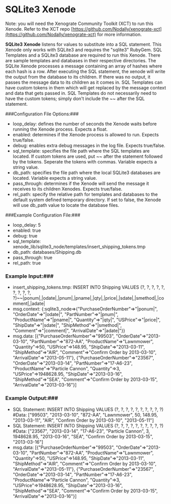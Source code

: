 SQLite3 Xenode
=============

Note: you will need the Xenograte Community Toolkit (XCT) to run this Xenode. Refer to the XCT repo [https://github.com/Nodally/xenograte-xct](https://github.com/Nodally/xenograte-xct) for more information.

**SQLite3 Xenode** listens for values to substitute into a SQL statement. This Xenode only works with SQLite3 and requires the "sqlite3" RubyGem. SQL Templates and a SQLite3 database are required to run this Xenode. There are sample templates and databases in their respective directories. The SQLite Xenode processes a message containing an array of hashes where each hash is a row. After executing the SQL statement, the xenode will write the output from the database to its children. If there was no output, it passes the message data to its children as it comes in. SQL Templates can have custom tokens in them which will get replaced by the message context and data that gets passed in. SQL Templates do not necessarily need to have the custom tokens; simply don't include the ~~ after the SQL statement.

###Configuration File Options:###
* loop_delay: defines the number of seconds the Xenode waits before running the Xenode process. Expects a float.
* enabled: determines if the Xenode process is allowed to run. Expects true/false.
* debug: enables extra debug messages in the log file. Expects true/false.
* sql_template: specifies the file path where the SQL templates are located. If custom tokens are used, put ~~ after the statement followed by the tokens. Seperate the tokens with commas. Variable expects a string value.
* db_path: specifies the file path where the local SQLite3 databases are located. Variable expects a string value.
* pass_through: determines if the Xenode will send the message it receives to its children Xenodes. Expects true/false.
* rel_path: specify the relative path for templates and databases to the default system defined temporary directory. If set to false, the Xenode will use db_path value to locate the database files.

###Example Configuration File:###
* loop_delay: 5
* enabled: true
* debug: true
* sql_template: xenode_lib/sqlite3_node/templates/insert_shipping_tokens.tmp
* db_path: databases/Shipping.db
* pass_through: true
* rel_path: true

### Example Input:###
* insert_shipping_tokens.tmp: INSERT INTO Shipping VALUES (?, ?, ?, ?, ?, ?, ?, ?, ?, ?)~~|ponum|,|odate|,|pnum|,|pname|,|qty|,|price|,|sdate|,|smethod|,|comment|,|adate|
* msg.context: {:sqlite3_node=>{"PurchaseOrderNumber"=>"|ponum|", "OrderDate"=>"|odate|", "PartNumber"=>"|pnum|", "ProductName"=>"|pname|", "Quantity"=>"|qty|", "USPrice"=>"|price|", "ShipDate"=>"|sdate|", "ShipMethod"=>"|smethod|", "Comment"=>"|comment|", "ArrivalDate"=>"|adate|"}}
* msg.data: [{"PurchaseOrderNumber"=>"99503", "OrderDate"=>"2013-03-10", "PartNumber"=>"872-AA", "ProductName"=>"Lawnmower", "Quantity"=>50, "USPrice"=>148.95, "ShipDate"=>"2013-03-11", "ShipMethod"=>"AIR", "Comment"=>"Confirm Order by 2013-03-10", "ArrivalDate"=>"2013-05-11"}, {"PurchaseOrderNumber"=>"23567", "OrderDate"=>"2013-03-14", "PartNumber"=>"17-A6-23", "ProductName"=>"Particle Cannon", "Quantity"=>3, "USPrice"=>1948628.95, "ShipDate"=>"2013-03-16", "ShipMethod"=>"SEA", "Comment"=>"Confirm Order by 2013-03-15", "ArrivalDate"=>"2013-03-16"}]

### Example Output:###
* SQL Statement: INSERT INTO Shipping VALUES (?, ?, ?, ?, ?, ?, ?, ?, ?, ?)  #Data: ["99503", "2013-03-10", "872-AA", "Lawnmower", 50, 148.95, "2013-03-11", "AIR", "Confirm Order by 2013-03-10", "2013-05-11"]
* SQL Statement: INSERT INTO Shipping VALUES (?, ?, ?, ?, ?, ?, ?, ?, ?, ?)  #Data: ["23567", "2013-03-14", "17-A6-23", "Particle Cannon", 3, 1948628.95, "2013-03-16", "SEA", "Confirm Order by 2013-03-15", "2013-03-16"]
* msg.data: [{"PurchaseOrderNumber"=>"99503", "OrderDate"=>"2013-03-10", "PartNumber"=>"872-AA", "ProductName"=>"Lawnmower", "Quantity"=>50, "USPrice"=>148.95, "ShipDate"=>"2013-03-11", "ShipMethod"=>"AIR", "Comment"=>"Confirm Order by 2013-03-10", "ArrivalDate"=>"2013-05-11"}, {"PurchaseOrderNumber"=>"23567", "OrderDate"=>"2013-03-14", "PartNumber"=>"17-A6-23", "ProductName"=>"Particle Cannon", "Quantity"=>3, "USPrice"=>1948628.95, "ShipDate"=>"2013-03-16", "ShipMethod"=>"SEA", "Comment"=>"Confirm Order by 2013-03-15", "ArrivalDate"=>"2013-03-16"}]
